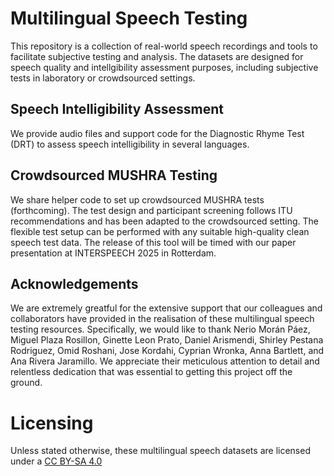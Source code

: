 # Multilingual Speech Testing

This repository is a collection of real-world speech recordings and tools to facilitate subjective testing and analysis. The datasets are designed for speech quality and intellgibility assessment purposes, including subjective tests in laboratory or crowdsourced settings.

## Speech Intelligibility Assessment

We provide audio files and support code for the Diagnostic Rhyme Test (DRT) to assess speech intelligibility in several languages.

## Crowdsourced MUSHRA Testing

We share helper code to set up crowdsourced MUSHRA tests (forthcoming). The test design and participant screening follows ITU recommendations and has been adapted to the crowdsourced setting. The flexible test setup can be performed with any suitable high-quality clean speech test data. The release of this tool will be timed with our paper presentation at INTERSPEECH 2025 in Rotterdam. 

## Acknowledgements

We are extremely greatful for the extensive support that our colleagues and collaborators have provided in the realisation of these multilingual speech testing resources. Specifically, we would like to thank Nerio Morán Páez, Miguel Plaza Rosillon, Ginette Leon Prato, Daniel Arismendi, Shirley Pestana Rodriguez, Omid Roshani, Jose Kordahi, Cyprian Wronka, Anna Bartlett, and Ana Rivera Jaramillo. We appreciate their meticulous attention to detail and relentless dedication that was essential to getting this project off the ground.

# Licensing

Unless stated otherwise, these multilingual speech datasets are licensed under a [CC BY-SA 4.0](https://creativecommons.org/licenses/by-sa/4.0/)
